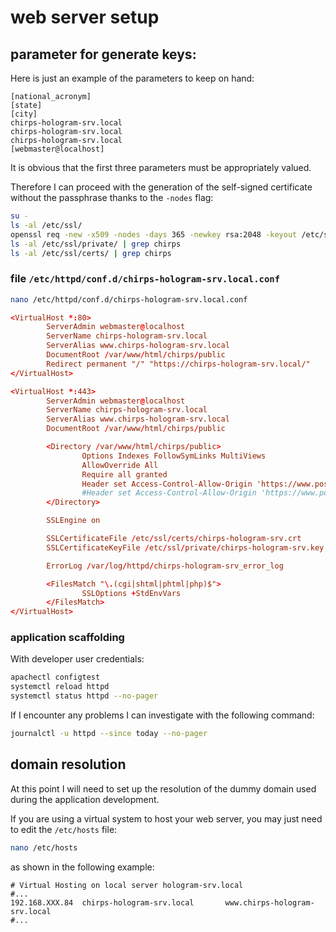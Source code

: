 # web server setup

## parameter for generate keys:

Here is just an example of the parameters to keep on hand:

```text
[national_acronym]
[state]
[city]
chirps-hologram-srv.local
chirps-hologram-srv.local
chirps-hologram-srv.local
[webmaster@localhost]
```

It is obvious that the first three parameters must be appropriately valued.

Therefore I can proceed with the generation of the self-signed certificate without the passphrase thanks to the `-nodes` flag:

```bash
su -
ls -al /etc/ssl/
openssl req -new -x509 -nodes -days 365 -newkey rsa:2048 -keyout /etc/ssl/private/chirps-hologram-srv.key -out /etc/ssl/certs/chirps-hologram-srv.crt
ls -al /etc/ssl/private/ | grep chirps
ls -al /etc/ssl/certs/ | grep chirps
```

### file `/etc/httpd/conf.d/chirps-hologram-srv.local.conf`

```bash
nano /etc/httpd/conf.d/chirps-hologram-srv.local.conf
```

```conf
<VirtualHost *:80>
        ServerAdmin webmaster@localhost
        ServerName chirps-hologram-srv.local
        ServerAlias www.chirps-hologram-srv.local
        DocumentRoot /var/www/html/chirps/public
        Redirect permanent "/" "https://chirps-hologram-srv.local/"
</VirtualHost>

<VirtualHost *:443>
        ServerAdmin webmaster@localhost
        ServerName chirps-hologram-srv.local
        ServerAlias www.chirps-hologram-srv.local
        DocumentRoot /var/www/html/chirps/public

        <Directory /var/www/html/chirps/public>
                Options Indexes FollowSymLinks MultiViews
                AllowOverride All
                Require all granted
                Header set Access-Control-Allow-Origin 'https://www.posts-cheddar-hologram-srv.local'
                #Header set Access-Control-Allow-Origin 'https://www.posts-tofu-hologram-srv.local'
        </Directory>

        SSLEngine on

        SSLCertificateFile /etc/ssl/certs/chirps-hologram-srv.crt
        SSLCertificateKeyFile /etc/ssl/private/chirps-hologram-srv.key

        ErrorLog /var/log/httpd/chirps-hologram-srv_error_log

        <FilesMatch "\.(cgi|shtml|phtml|php)$">
                SSLOptions +StdEnvVars
        </FilesMatch>
</VirtualHost>
```

### application scaffolding

With developer user credentials:

```bash
apachectl configtest
systemctl reload httpd
systemctl status httpd --no-pager
```

If I encounter any problems I can investigate with the following command:

```bash
journalctl -u httpd --since today --no-pager
```

## domain resolution

At this point I will need to set up the resolution of the dummy domain used during the application development.

If you are using a virtual system to host your web server, you may just need to edit the `/etc/hosts` file:

```bash
nano /etc/hosts
```

as shown in the following example:

```text
# Virtual Hosting on local server hologram-srv.local
#...
192.168.XXX.84  chirps-hologram-srv.local       www.chirps-hologram-srv.local
#...
```
